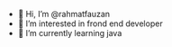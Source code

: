 - 👋 Hi, I’m @rahmatfauzan
- 👀 I’m interested in frond end developer
- 🌱 I’m currently learning java

<!---!>
